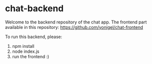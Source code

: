 # chat-backend

Welcome to the backend repository of the chat app.
The frontend part available in this repository: https://github.com/yonigel/chat-frontend

To run this backend, please:

1. npm install
2. node index.js
3. run the frontend :)

